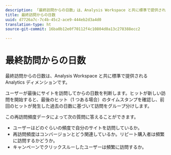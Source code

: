 ```yaml
---
description: 「最終訪問からの日数」は、Analysis Workspace と共に標準で提供される Analytics ディメンションです。
title: 最終訪問からの日数
uuid: d7726a7c-7c4b-45c2-ace9-444eb2d3a4d0
translation-type: ht
source-git-commit: 16ba0b12e0f70112f4c10804d0a13c278388ecc2

---
```



# 最終訪問からの日数

最終訪問からの日数は、Analysis Workspace と共に標準で提供される Analytics ディメンションです。

ユーザーが最後にサイトを訪問してからの日数を判断します。ヒットが新しい訪問を開始すると、最後のヒット（1 つある場合）のタイムスタンプを確認し、前回のヒットが発生した過去の日数に基づいて訪問をグループ分けします。

この再訪問頻度データによって次の質問に答えることができます。

* ユーザーはどのぐらいの頻度で自分のサイトを訪問しているか。
* 再訪問頻度はコンバージョンとどう関連しているか。リピート購入者は頻繁に訪問するかどうか。
* キャンペーンでクリックスルーしたユーザーは頻繁に訪問するか。

